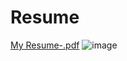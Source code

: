 # Resume
[My Resume-.pdf](https://github.com/vidhi9696/Resume/files/12422536/My.Resume-.pdf)
![image](https://github.com/vidhi9696/Resume/assets/114758784/52220291-50ae-43b2-bdc4-26e9d5663306)
